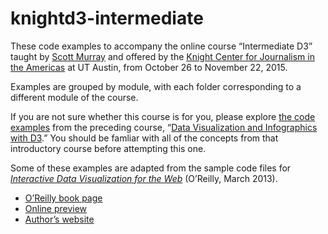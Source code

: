 # knightd3-intermediate

These code examples to accompany the online course “Intermediate D3” taught by [Scott Murray](http://alignedleft.com/) and offered by the [Knight Center for Journalism in the Americas](http://journalismcourses.org) at UT Austin, from October 26 to November 22, 2015.

Examples are grouped by module, with each folder corresponding to a different module of the course.

If you are not sure whether this course is for you, please explore [the code examples](https://github.com/alignedleft/data-vis-d3) from the preceding course, “[Data Visualization and Infographics with D3](http://journalismcourses.org/D30815.html).” You should be famliar with all of the concepts from that introductory course before attempting this one.

Some of these examples are adapted from the sample code files for *[Interactive Data Visualization for the Web](http://shop.oreilly.com/product/0636920026938.do)* (O’Reilly, March 2013).

- [O’Reilly book page](http://shop.oreilly.com/product/0636920026938.do)
- [Online preview](http://chimera.labs.oreilly.com/books/1230000000345)
- [Author’s website](http://alignedleft.com/)
